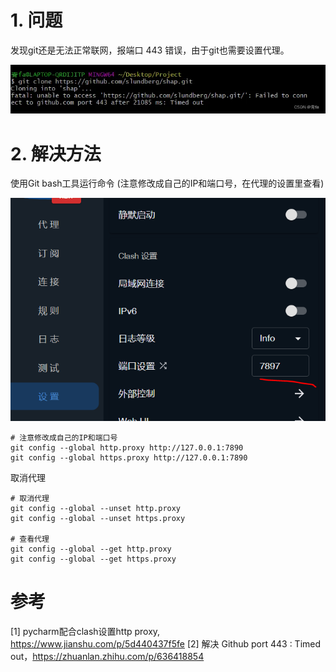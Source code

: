# 1. 问题
发现git还是无法正常联网，报端口 443 错误，由于git也需要设置代理。

![](.02_443端口超时_images/问题.png)

# 2. 解决方法

使用Git bash工具运行命令 (注意修改成自己的IP和端口号，在代理的设置里查看)

![](.02_代理配置_images/代理的端口号.png)

```shell
# 注意修改成自己的IP和端口号
git config --global http.proxy http://127.0.0.1:7890
git config --global https.proxy http://127.0.0.1:7890
```

取消代理

```shell
# 取消代理
git config --global --unset http.proxy
git config --global --unset https.proxy

# 查看代理
git config --global --get http.proxy
git config --global --get https.proxy
```

# 参考

[1] pycharm配合clash设置http proxy, https://www.jianshu.com/p/5d440437f5fe
[2] 解决 Github port 443 : Timed out，https://zhuanlan.zhihu.com/p/636418854